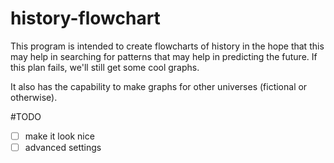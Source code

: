 history-flowchart
=================
This program is intended to create flowcharts of history in the hope that this may help in searching for patterns that may help in predicting the future. If this plan fails, we'll still get some cool graphs.

It also has the capability to make graphs for other universes (fictional or otherwise).

#TODO
- [ ] make it look nice
- [ ] advanced settings
